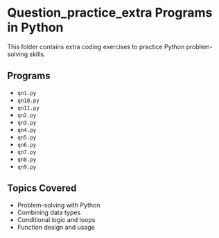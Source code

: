 # Question_practice_extra Programs in Python

This folder contains extra coding exercises to practice Python problem-solving skills.

## Programs
- `qn1.py`
- `qn10.py`
- `qn11.py`
- `qn2.py`
- `qn3.py`
- `qn4.py`
- `qn5.py`
- `qn6.py`
- `qn7.py`
- `qn8.py`
- `qn9.py`

## Topics Covered
- Problem-solving with Python  
- Combining data types  
- Conditional logic and loops  
- Function design and usage
